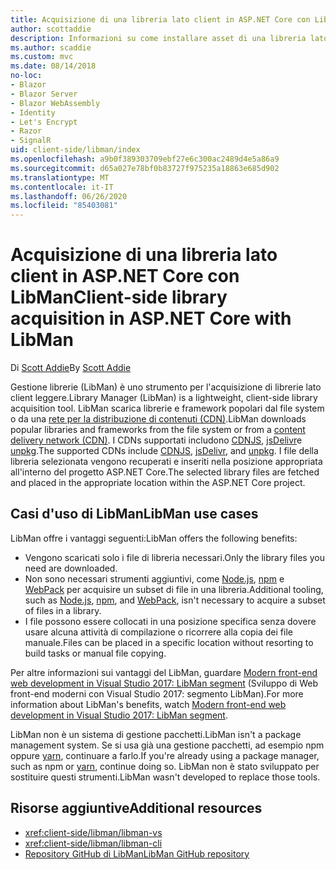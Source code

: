 ```yaml
---
title: Acquisizione di una libreria lato client in ASP.NET Core con LibMan
author: scottaddie
description: Informazioni su come installare asset di una libreria lato client in un progetto ASP.NET Core tramite Gestione librerie (LibMan).
ms.author: scaddie
ms.custom: mvc
ms.date: 08/14/2018
no-loc:
- Blazor
- Blazor Server
- Blazor WebAssembly
- Identity
- Let's Encrypt
- Razor
- SignalR
uid: client-side/libman/index
ms.openlocfilehash: a9b0f389303709ebf27e6c300ac2489d4e5a86a9
ms.sourcegitcommit: d65a027e78bf0b83727f975235a18863e685d902
ms.translationtype: MT
ms.contentlocale: it-IT
ms.lasthandoff: 06/26/2020
ms.locfileid: "85403081"
---
```

# <a name="client-side-library-acquisition-in-aspnet-core-with-libman"></a><span data-ttu-id="e67fd-103">Acquisizione di una libreria lato client in ASP.NET Core con LibMan</span><span class="sxs-lookup"><span data-stu-id="e67fd-103">Client-side library acquisition in ASP.NET Core with LibMan</span></span>

<span data-ttu-id="e67fd-104">Di [Scott Addie](https://twitter.com/Scott_Addie)</span><span class="sxs-lookup"><span data-stu-id="e67fd-104">By [Scott Addie](https://twitter.com/Scott_Addie)</span></span>

<span data-ttu-id="e67fd-105">Gestione librerie (LibMan) è uno strumento per l'acquisizione di librerie lato client leggere.</span><span class="sxs-lookup"><span data-stu-id="e67fd-105">Library Manager (LibMan) is a lightweight, client-side library acquisition tool.</span></span> <span data-ttu-id="e67fd-106">LibMan scarica librerie e framework popolari dal file system o da una [rete per la distribuzione di contenuti (CDN)](https://wikipedia.org/wiki/Content_delivery_network).</span><span class="sxs-lookup"><span data-stu-id="e67fd-106">LibMan downloads popular libraries and frameworks from the file system or from a [content delivery network (CDN)](https://wikipedia.org/wiki/Content_delivery_network).</span></span> <span data-ttu-id="e67fd-107">I CDNs supportati includono [CDNJS](https://cdnjs.com/), [jsDelivr](https://www.jsdelivr.com/)e [unpkg](https://unpkg.com/#/).</span><span class="sxs-lookup"><span data-stu-id="e67fd-107">The supported CDNs include [CDNJS](https://cdnjs.com/), [jsDelivr](https://www.jsdelivr.com/), and [unpkg](https://unpkg.com/#/).</span></span> <span data-ttu-id="e67fd-108">I file della libreria selezionata vengono recuperati e inseriti nella posizione appropriata all'interno del progetto ASP.NET Core.</span><span class="sxs-lookup"><span data-stu-id="e67fd-108">The selected library files are fetched and placed in the appropriate location within the ASP.NET Core project.</span></span>

## <a name="libman-use-cases"></a><span data-ttu-id="e67fd-109">Casi d'uso di LibMan</span><span class="sxs-lookup"><span data-stu-id="e67fd-109">LibMan use cases</span></span>

<span data-ttu-id="e67fd-110">LibMan offre i vantaggi seguenti:</span><span class="sxs-lookup"><span data-stu-id="e67fd-110">LibMan offers the following benefits:</span></span>

* <span data-ttu-id="e67fd-111">Vengono scaricati solo i file di libreria necessari.</span><span class="sxs-lookup"><span data-stu-id="e67fd-111">Only the library files you need are downloaded.</span></span>
* <span data-ttu-id="e67fd-112">Non sono necessari strumenti aggiuntivi, come [Node.js](https://nodejs.org), [npm](https://www.npmjs.com) e [WebPack](https://webpack.js.org) per acquisire un subset di file in una libreria.</span><span class="sxs-lookup"><span data-stu-id="e67fd-112">Additional tooling, such as [Node.js](https://nodejs.org), [npm](https://www.npmjs.com), and [WebPack](https://webpack.js.org), isn't necessary to acquire a subset of files in a library.</span></span>
* <span data-ttu-id="e67fd-113">I file possono essere collocati in una posizione specifica senza dovere usare alcuna attività di compilazione o ricorrere alla copia dei file manuale.</span><span class="sxs-lookup"><span data-stu-id="e67fd-113">Files can be placed in a specific location without resorting to build tasks or manual file copying.</span></span>

<span data-ttu-id="e67fd-114">Per altre informazioni sui vantaggi del LibMan, guardare [Modern front-end web development in Visual Studio 2017: LibMan segment](https://channel9.msdn.com/Events/Build/2017/B8073#time=43m34s) (Sviluppo di Web front-end moderni con Visual Studio 2017: segmento LibMan).</span><span class="sxs-lookup"><span data-stu-id="e67fd-114">For more information about LibMan's benefits, watch [Modern front-end web development in Visual Studio 2017: LibMan segment](https://channel9.msdn.com/Events/Build/2017/B8073#time=43m34s).</span></span>

<span data-ttu-id="e67fd-115">LibMan non è un sistema di gestione pacchetti.</span><span class="sxs-lookup"><span data-stu-id="e67fd-115">LibMan isn't a package management system.</span></span> <span data-ttu-id="e67fd-116">Se si usa già una gestione pacchetti, ad esempio npm oppure [yarn](https://yarnpkg.com), continuare a farlo.</span><span class="sxs-lookup"><span data-stu-id="e67fd-116">If you're already using a package manager, such as npm or [yarn](https://yarnpkg.com), continue doing so.</span></span> <span data-ttu-id="e67fd-117">LibMan non è stato sviluppato per sostituire questi strumenti.</span><span class="sxs-lookup"><span data-stu-id="e67fd-117">LibMan wasn't developed to replace those tools.</span></span>

## <a name="additional-resources"></a><span data-ttu-id="e67fd-118">Risorse aggiuntive</span><span class="sxs-lookup"><span data-stu-id="e67fd-118">Additional resources</span></span>

* <xref:client-side/libman/libman-vs>
* <xref:client-side/libman/libman-cli>
* [<span data-ttu-id="e67fd-119">Repository GitHub di LibMan</span><span class="sxs-lookup"><span data-stu-id="e67fd-119">LibMan GitHub repository</span></span>](https://github.com/aspnet/LibraryManager)
